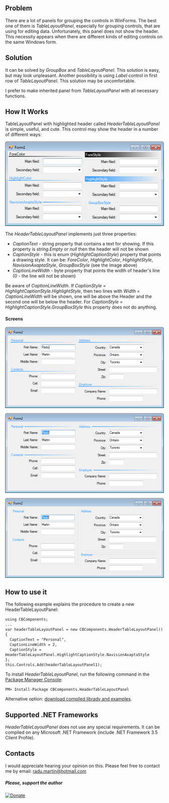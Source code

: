 ## Problem

There are a lot of panels for grouping the controls in WinForms. The best one of them is _TableLayoutPanel_, especially for grouping controls, that are using for editing data. Unfortunately, this panel does not show the header. This necessity appears when there are different kinds of editing controls on the same Windows form.

## Solution

It can be solved by _GroupBox_ and _TableLayoutPanel_. This solution is easy, but may look unpleasant. Another possibility is using _Label_ control in first row of _TableLayoutPanel_. This solution may be uncomfortable.

I prefer to make inherited panel from _TableLayoutPanel_ with all necessary functions.

## How It Works

TableLayoutPanel with highlighted header called _HeaderTableLayoutPanel_ is simple, useful, and cute. This control may show the header in a number of different ways:

![alt tag](Media/img_01.png "")

The _HeaderTableLayoutPanel_ implements just three properties:
- _CaptionText_ - string property that contains a text for showing. If this property is _string.Empty_ or _null_ then the header will not be shown
- _CaptionStyle_ - this is enum (_HighlightCaptionStyle_) property that points a drawing style. It can be: _ForeColor_, _HighlightColor_, _HighlightStyle_, _NavisionAxaptaStyle_, _GroupBoxStyle_ (see the image above)
- _CaptionLineWidth_ - byte property that points the width of header's line (0 - the line will not be shown)

Be aware of _CaptionLineWidth_. If _CaptionStyle = HighlightCaptionStyle.HighlightStyle_, then two lines with _Width = CaptionLineWidth_ will be shown, one will be above the Header and the second one will be below the header. For _CaptionStyle = HighlightCaptionStyle.GroupBoxStyle_ this property does not do anything. 

#### Screens

![alt tag](Media/img_02.png "")

![alt tag](Media/img_03.png "")

![alt tag](Media/img_04.png "")

## How to use it

The following example explains the procedure to create a new HeaderTableLayoutPanel:
```
using CBComponents;
...
var headerTableLayoutPanel = new CBComponents.HeaderTableLayoutPanel()
{
  CaptionText = "Personal",
  CaptionLineWidth = 2,
  CaptionStyle = HeaderTableLayoutPanel.HighlightCaptionStyle.NavisionAxaptaStyle
};
this.Controls.Add(headerTableLayoutPanel1);
```
To install _HeaderTableLayoutPanel_, run the following command in the [Package Manager Console](https://www.nuget.org/packages/CBComponents.HeaderTableLayoutPanel):
```
PM> Install-Package CBComponents.HeaderTableLayoutPanel 
```
Alternative option: [download compiled librady and examples](https://github.com/CanadianBeaver/HeaderTableLayoutPanel/raw/master/Build/CBComponents.HeaderTableLayoutPanel.zip).

## Supported .NET Frameworks

_HeaderTableLayoutPanel_ does not use any special requirements. It can be compiled on any Microsoft .NET Framework (include .NET Framework 3.5 Client Profile).

## Contacts

I would appreciate hearing your opinion on this. Please feel free to contact me by email: [radu.martin@hotmail.com](mailto://radu.martin@hotmail.com)

##### Please, support the author

[![Donate](https://www.paypalobjects.com/en_US/i/btn/btn_donateCC_LG.gif)](https://www.paypal.com/cgi-bin/webscr?cmd=_s-xclick&hosted_button_id=YQZ44S5HX5NQL)
